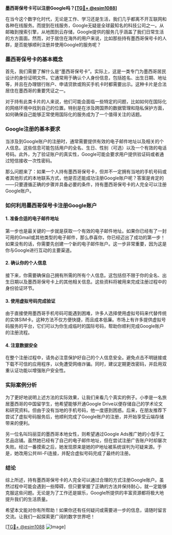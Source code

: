 **墨西哥保号卡可以注册Google吗？[[TG💪+ @esim1088](https://t.me/s/esim1088)]**

在当今这个数字化时代，无论是工作、学习还是生活，我们几乎都离不开互联网和各种在线服务。而提到在线服务，Google无疑是全球最知名的科技公司之一。从邮箱到搜索引擎，从地图到云存储，Google提供的服务几乎涵盖了我们日常生活的方方面面。然而，对于居住在海外的用户来说，比如那些持有墨西哥保号卡的人群，是否能够顺利注册并使用Google的服务呢？

### 墨西哥保号卡的基本概念

首先，我们需要了解什么是“墨西哥保号卡”。实际上，这是一类专门为墨西哥居民设计的身份证明文件。它通常用于确认个人身份信息，包括姓名、出生日期、地址等，并且在办理银行账户、申请贷款或购买手机卡时都需要出示。这种卡片是合法居住在墨西哥的重要凭证之一。

对于持有此类卡片的人来说，他们可能会面临一些特定的问题，比如如何在国际化的网络环境中找到自己的位置。特别是在涉及跨国界的数据管理和隐私保护方面，如何确保自己能够正常使用国际化的服务成为了一个值得关注的话题。

### Google注册的基本要求

当涉及到Google账户的注册时，通常需要提供有效的电子邮件地址以及相关的个人信息。这些信息可能包括用户的全名、生日、性别（可选）以及一个有效的电话号码。此外，为了验证账户的真实性，Google可能会要求用户提供验证码或者通过短信接收一次性密码。

那么问题来了：如果一个人持有墨西哥保号卡，但并不一定拥有当地的手机号码或者其他形式的本地联系方式，他是否还能成功注册Google账户呢？答案是肯定的——只要遵循正确的步骤并具备必要的条件，持有墨西哥保号卡的人完全可以注册Google账户。

### 如何利用墨西哥保号卡注册Google账户

#### 1. 准备合适的电子邮件地址

第一步也是最关键的一步就是获取一个有效的电子邮件地址。如果你已经有了一封可用的Gmail或其他类型的电子邮件，那么恭喜你，你已经迈出了成功的第一步！如果没有的话，你需要先创建一个新的电子邮件账户。这一步非常重要，因为这是你与Google进行互动的主要渠道。

#### 2. 确认你的个人信息

接下来，你需要确保自己拥有所需的所有个人信息。这包括但不限于你的全名、出生日期以及墨西哥保号卡上的其他相关信息。这些资料将被用来完成注册过程中的身份验证环节。

#### 3. 使用虚拟号码完成验证

由于直接使用墨西哥手机号码可能遇到困难，许多人选择使用虚拟号码来代替传统的实体SIM卡。这种方法不仅方便快捷，而且成本低廉。市场上有许多提供虚拟号码服务的平台，它们可以为你生成临时的国际号码，帮助你顺利完成Google账户的注册流程。

#### 4. 注意数据安全

在整个注册过程中，请务必注意保护好自己的个人信息安全。避免点击不明链接或下载不可信的应用程序，以免遭受网络诈骗。同时，建议定期更改密码，并启用双重认证功能以增强账户安全性。

### 实际案例分析

为了更好地说明上述方法的实际效果，让我们来看几个真实的例子。小李是一名旅居墨西哥的中国留学生，他希望能够开通Google Drive以便存储自己的学术论文和研究资料。但由于没有当地的手机号码，他一度感到困惑。后来，在朋友推荐下尝试了虚拟号码服务后，他顺利完成了Google账户的注册，并开始享受云端存储带来的便利。

另一位名叫玛丽亚的墨西哥本地女性，则希望通过Google Ads推广她的小型手工艺品店铺。虽然她已经有了自己的电子邮件地址，但在尝试注册广告账户时却屡次失败。经过一番摸索之后，她发现原来是她的IP地址被系统误判为可疑来源。于是，她改用公共Wi-Fi连接，并配合虚拟号码完成了最终的注册。

### 结论

综上所述，持有墨西哥保号卡的人完全可以通过合理的方式注册Google账户。虽然过程中可能会遇到一些障碍，但只要掌握了正确的方法并保持耐心，就一定能够克服这些问题。无论是为了工作还是娱乐，Google所提供的丰富资源都将极大地提升我们的生活质量。

希望本文能对你有所帮助！如果你还有任何疑问或需要进一步的信息，请随时留言交流。让我们一起探索更广阔的数字世界吧！

[[TG💪+ @esim1088](https://t.me/s/esim1088) ![Image](https://i.postimg.cc/4NQfJmqS/Snipaste-2025-05-13-00-14-12.png)]